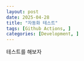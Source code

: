 ```yaml
---
layout: post
date: 2025-04-28
title: "자동화 테스트"
tags: [Github Actions, ]
categories: [Development, ]
---
```


테스트를 해보자

